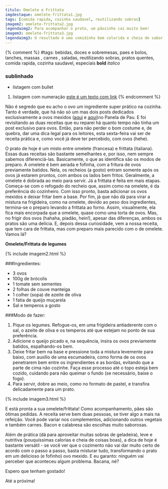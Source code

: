 ```yaml
---
titulo: Omelete e Frittata
imgdestaque: omelete-frittata1.jpg
tags: [comida rapida, cozinha saudavel, reutilizando sobras]
imagem2: omelete-frittata2.jpg
legendaimg2: Para acompanhar o prato, um pãozinho cai muito bem!
imagem3: omelete-frittata3.jpg
legendaimg3: O resultado é uma comidinha bem colorida e cheia de sabor!
---
```

{% comment %}
#tags: bebidas, doces e sobremesas, paes e bolos, lanches, massas , carnes , saladas, reutilizando sobras, pratos quentes, comida rapida, cozinha saudavel, especiais
**bold**
*italico*
### sublinhado
* listagem com bullet
1. listagem com numeração
[este é um texto com link](https://www.enderecodolink.com)
{% endcomment %}

Não é segredo que eu acho o ovo um ingrediente super prático na cozinha. Tanto é verdade, que há não só um mas dois posts dedicados exclusivamente a ovos mexidos ([aqui](https://paneladepau.com.br/ovos-mexidos-ii) e [aqui](https://paneladepau.com.br/ovos-mexidos))no Panela de Pau. E foi revisitando as duas receitas que eu reparei há quanto tempo não tinha um post exclusivo para ovos. Então, para não perder o bom costume e, de quebra, dar uma dica legal para os leitores, esta sexta-feira vai ser de receita prática e, como você já deve ter percebido, com ovos (hehe). 

O prato de hoje é um misto entre omelete (francesa) e frittata (italiana). Essas duas receitas são bastante semelhantes e, por isso, nem sempre sabemos diferenciá-las. Basicamente, o que as identifica são os modos de preparo. A omelete é bem aerada e fofinha, com a fritura de ovos previamente batidos. Nela, os recheios (a gosto) entram somente após os ovos já estarem prontos, com ambos os lados bem fritos. Geralmente, a omelete é dobrada ao meio para servir. Já a frittata é feita em mais etapas. Começa-se com o refogado do recheio que, assim como na omelete, é da preferência do cozinheiro. Com isso pronto, basta adicionar os ovos mexidos e deixar fritar bem a base. Por fim, já que não dá para virar a mistura na frigideira, como na omelete, devido ao peso dos ingredientes, termina-se o preparo levando a frittata ao forno. Assim, visualmente, ela fica mais encorpada que a omelete, quase como uma torta de ovos. Mas, no frigir dos ovos (hahaha, piadão, hein!), apesar das diferenças, ambos os pratos são uma delícia. E, depois dessa curiosidade, vem a nossa receita, que tem cara de frittata, mas com preparo mais parecido com o de omelete. Vamos lá?

**Omelete/Frittata de legumes**

{% include imagem2.html %}

###Ingredientes:

* 3 ovos 
* 100g de brócolis
* 1 tomate sem sementes
* 2 folhas de couve manteiga
* 1 colher (sopa) de azeite de oliva
* 1 fatia de queijo muçarela
* Sal e temperos a gosto

###Modo de fazer:

1. Pique os legumes. Refogue-os, em uma frigideira antiaderente com o sal, o azeite de oliva e os temperos até que estejam no ponto de sua preferência. 
2. Adicione o queijo picado e, na sequência, insira os ovos previamente batidos, espalhando-os bem. 
3. Deixe fritar bem na base e pressione toda a mistura levemente para baixo, com auxílio de uma escumadeira, como forma de os ovos penetrarem bem entre os ingrendientes e as bordas, evitando que a parte de cima não cozinhe. Faça esse processo até o topo esteja bem cozido, cuidando para não queimar o fundo (se necessário, baixe o fogo). 
4. Para servir, dobre ao meio, como no formato de pastel, e transfira delicadamente para um prato.

{% include imagem3.html %}

E está pronta a sua omelete/frittata! Como acompanhamento, pães são ótimas pedidas. A receita serve bem duas pessoas, se tiver algo a mais na refeição. Você pode variar nos complementos, adicionando outros vegetais e também carnes. Bacon e calabresa são escolhas muito saborosas. 

Além de prática (dá para aproveitar muitas sobras de geladeira), leve e nutritiva (pouquíssimas calorias e cheia de coisas boas), a dica de hoje é bastante versátil - se você ver que o cozimento não vai dar muito certo de acordo com o passo a passo, basta misturar tudo, transformando o prato em um delicioso (e fofinho) ovo mexido. E eu garanto: ninguém vai perceber que aconteceu algum problema. Bacana, né?

Espero que tenham gostado!

Até a próxima!